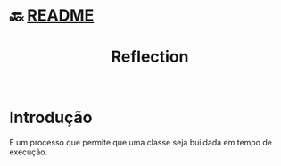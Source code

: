 # :back: [README](../../README.md#salesforce)

<h1 align="center">
    Reflection
</h1> 

<br>

# Introdução
É um processo que permite que uma classe seja buildada em tempo de execução.










    